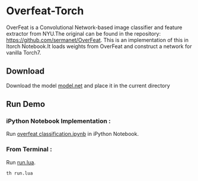 # Overfeat-Torch
OverFeat is a Convolutional Network-based image classifier and feature extractor from NYU.The original can be found in the repository: https://github.com/sermanet/OverFeat. This is an implementation of this in Itorch Notebook.It loads weights from OverFeat and construct a network for vanilla Torch7. 

## Download 
Download the model [model.net](https://drive.google.com/open?id=0B8bmgDbwE_77ZDNBeW45bVdsT0U) and place it in the current directory

## Run Demo
### iPython Notebook Implementation :
Run [overfeat classification.ipynb](https://github.com/Sshanu/Overfeat-Torch/blob/master/overfeat%20classification.ipynb) in iPython Notebook.

### From Terminal :
Run [run.lua](https://github.com/Sshanu/Overfeat-Torch/blob/master/run.lua).
```bash
th run.lua
```
